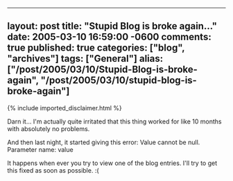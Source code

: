  ---
  layout: post
  title: "Stupid Blog is broke again..."
  date: 2005-03-10 16:59:00 -0600
  comments: true
  published: true
  categories: ["blog", "archives"]
  tags: ["General"]
  alias: ["/post/2005/03/10/Stupid-Blog-is-broke-again", "/post/2005/03/10/stupid-blog-is-broke-again"]
  ---
<!-- more -->
{% include imported_disclaimer.html %}
<P>Darn it... I'm actually quite irritated that this thing worked for like 10 months with absolutely no problems.</P>
<P>And then last night, it started giving this error: Value cannot be null. Parameter name: value</P>
<P>It happens when ever you try to view one of the blog entries. I'll try to get this fixed as soon as possible. :(</P>
<P> </P>
